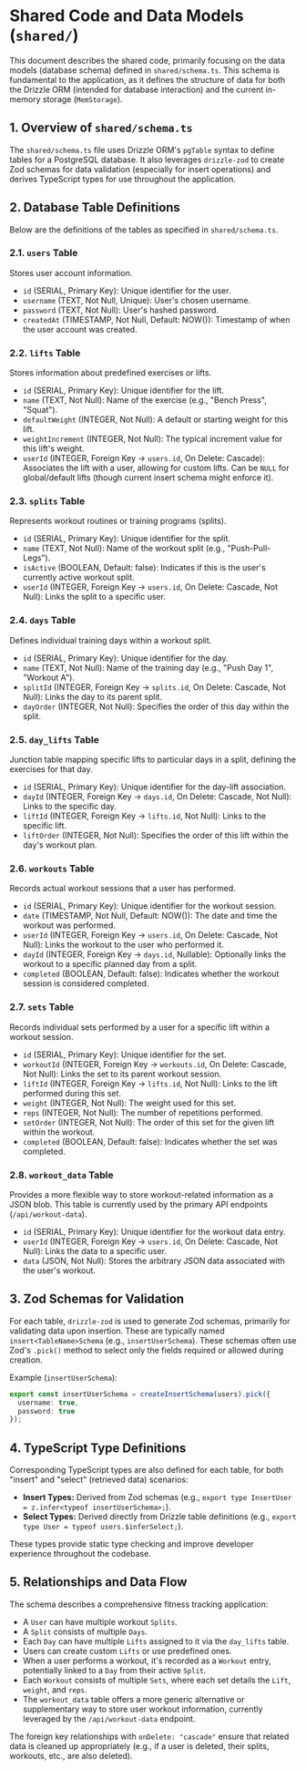 # Shared Code and Data Models (`shared/`)

This document describes the shared code, primarily focusing on the data models (database schema) defined in `shared/schema.ts`. This schema is fundamental to the application, as it defines the structure of data for both the Drizzle ORM (intended for database interaction) and the current in-memory storage (`MemStorage`).

## 1. Overview of `shared/schema.ts`

The `shared/schema.ts` file uses Drizzle ORM's `pgTable` syntax to define tables for a PostgreSQL database. It also leverages `drizzle-zod` to create Zod schemas for data validation (especially for insert operations) and derives TypeScript types for use throughout the application.

## 2. Database Table Definitions

Below are the definitions of the tables as specified in `shared/schema.ts`.

### 2.1. `users` Table

Stores user account information.

*   `id` (SERIAL, Primary Key): Unique identifier for the user.
*   `username` (TEXT, Not Null, Unique): User's chosen username.
*   `password` (TEXT, Not Null): User's hashed password.
*   `createdAt` (TIMESTAMP, Not Null, Default: NOW()): Timestamp of when the user account was created.

### 2.2. `lifts` Table

Stores information about predefined exercises or lifts.

*   `id` (SERIAL, Primary Key): Unique identifier for the lift.
*   `name` (TEXT, Not Null): Name of the exercise (e.g., "Bench Press", "Squat").
*   `defaultWeight` (INTEGER, Not Null): A default or starting weight for this lift.
*   `weightIncrement` (INTEGER, Not Null): The typical increment value for this lift's weight.
*   `userId` (INTEGER, Foreign Key -> `users.id`, On Delete: Cascade): Associates the lift with a user, allowing for custom lifts. Can be `NULL` for global/default lifts (though current insert schema might enforce it).

### 2.3. `splits` Table

Represents workout routines or training programs (splits).

*   `id` (SERIAL, Primary Key): Unique identifier for the split.
*   `name` (TEXT, Not Null): Name of the workout split (e.g., "Push-Pull-Legs").
*   `isActive` (BOOLEAN, Default: false): Indicates if this is the user's currently active workout split.
*   `userId` (INTEGER, Foreign Key -> `users.id`, On Delete: Cascade, Not Null): Links the split to a specific user.

### 2.4. `days` Table

Defines individual training days within a workout split.

*   `id` (SERIAL, Primary Key): Unique identifier for the day.
*   `name` (TEXT, Not Null): Name of the training day (e.g., "Push Day 1", "Workout A").
*   `splitId` (INTEGER, Foreign Key -> `splits.id`, On Delete: Cascade, Not Null): Links the day to its parent split.
*   `dayOrder` (INTEGER, Not Null): Specifies the order of this day within the split.

### 2.5. `day_lifts` Table

Junction table mapping specific lifts to particular days in a split, defining the exercises for that day.

*   `id` (SERIAL, Primary Key): Unique identifier for the day-lift association.
*   `dayId` (INTEGER, Foreign Key -> `days.id`, On Delete: Cascade, Not Null): Links to the specific day.
*   `liftId` (INTEGER, Foreign Key -> `lifts.id`, Not Null): Links to the specific lift.
*   `liftOrder` (INTEGER, Not Null): Specifies the order of this lift within the day's workout plan.

### 2.6. `workouts` Table

Records actual workout sessions that a user has performed.

*   `id` (SERIAL, Primary Key): Unique identifier for the workout session.
*   `date` (TIMESTAMP, Not Null, Default: NOW()): The date and time the workout was performed.
*   `userId` (INTEGER, Foreign Key -> `users.id`, On Delete: Cascade, Not Null): Links the workout to the user who performed it.
*   `dayId` (INTEGER, Foreign Key -> `days.id`, Nullable): Optionally links the workout to a specific planned day from a split.
*   `completed` (BOOLEAN, Default: false): Indicates whether the workout session is considered completed.

### 2.7. `sets` Table

Records individual sets performed by a user for a specific lift within a workout session.

*   `id` (SERIAL, Primary Key): Unique identifier for the set.
*   `workoutId` (INTEGER, Foreign Key -> `workouts.id`, On Delete: Cascade, Not Null): Links the set to its parent workout session.
*   `liftId` (INTEGER, Foreign Key -> `lifts.id`, Not Null): Links to the lift performed during this set.
*   `weight` (INTEGER, Not Null): The weight used for this set.
*   `reps` (INTEGER, Not Null): The number of repetitions performed.
*   `setOrder` (INTEGER, Not Null): The order of this set for the given lift within the workout.
*   `completed` (BOOLEAN, Default: false): Indicates whether the set was completed.

### 2.8. `workout_data` Table

Provides a more flexible way to store workout-related information as a JSON blob. This table is currently used by the primary API endpoints (`/api/workout-data`).

*   `id` (SERIAL, Primary Key): Unique identifier for the workout data entry.
*   `userId` (INTEGER, Foreign Key -> `users.id`, On Delete: Cascade, Not Null): Links the data to a specific user.
*   `data` (JSON, Not Null): Stores the arbitrary JSON data associated with the user's workout.

## 3. Zod Schemas for Validation

For each table, `drizzle-zod` is used to generate Zod schemas, primarily for validating data upon insertion. These are typically named `insert<TableName>Schema` (e.g., `insertUserSchema`). These schemas often use Zod's `.pick()` method to select only the fields required or allowed during creation.

Example (`insertUserSchema`):
```typescript
export const insertUserSchema = createInsertSchema(users).pick({
  username: true,
  password: true
});
```

## 4. TypeScript Type Definitions

Corresponding TypeScript types are also defined for each table, for both "insert" and "select" (retrieved data) scenarios:

*   **Insert Types:** Derived from Zod schemas (e.g., `export type InsertUser = z.infer<typeof insertUserSchema>;`).
*   **Select Types:** Derived directly from Drizzle table definitions (e.g., `export type User = typeof users.$inferSelect;`).

These types provide static type checking and improve developer experience throughout the codebase.

## 5. Relationships and Data Flow

The schema describes a comprehensive fitness tracking application:

*   A `User` can have multiple workout `Splits`.
*   A `Split` consists of multiple `Days`.
*   Each `Day` can have multiple `Lifts` assigned to it via the `day_lifts` table.
*   Users can create custom `Lifts` or use predefined ones.
*   When a user performs a workout, it's recorded as a `Workout` entry, potentially linked to a `Day` from their active `Split`.
*   Each `Workout` consists of multiple `Sets`, where each set details the `Lift`, `weight`, and `reps`.
*   The `workout_data` table offers a more generic alternative or supplementary way to store user workout information, currently leveraged by the `/api/workout-data` endpoint.

The foreign key relationships with `onDelete: "cascade"` ensure that related data is cleaned up appropriately (e.g., if a user is deleted, their splits, workouts, etc., are also deleted). 